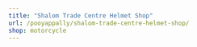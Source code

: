 ```yaml
---
title: "Shalom Trade Centre Helmet Shop"
url: /pooyappally/shalom-trade-centre-helmet-shop/
shop: motorcycle
---
```

